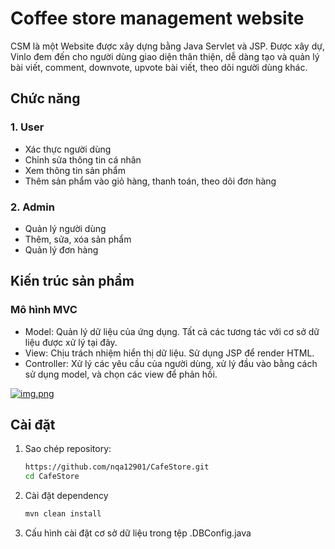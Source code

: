 # Coffee store management website

CSM là một Website được xây dựng bằng Java Servlet và JSP. Được xây dự, Vinlo đem đến cho người dùng giao diện thân thiện, dễ dàng tạo và quản lý bài viết, comment, downvote, upvote bài viết, theo dõi người dùng khác.

## Chức năng
### 1. User 
- Xác thực người dùng
- Chỉnh sửa thông tin cá nhân
- Xem thông tin sản phẩm
- Thêm sản phẩm vào giỏ hàng, thanh toán, theo dõi đơn hàng
### 2. Admin
- Quản lý người dùng
- Thêm, sửa, xóa sản phẩm
- Quản lý đơn hàng

## Kiến trúc sản phẩm
### Mô hình MVC
- Model: Quản lý dữ liệu của ứng dụng. Tất cả các tương tác với cơ sở dữ liệu được xử lý tại đây.
- View: Chịu trách nhiệm hiển thị dữ liệu. Sử dụng JSP để render HTML. 
- Controller: Xử lý các yêu cầu của người dùng, xử lý đầu vào bằng cách sử dụng model, và chọn các view để phản hồi.

[![img.png](https://i.postimg.cc/t4KztSgx/img.png)](https://postimg.cc/hX0xK0TD)


## Cài đặt

1. Sao chép repository:
   ```sh
   https://github.com/nqa12901/CafeStore.git
   cd CafeStore
2. Cài đặt dependency
    ```sh
   mvn clean install
3. Cấu hình cài đặt cơ sở dữ liệu trong tệp .DBConfig.java


